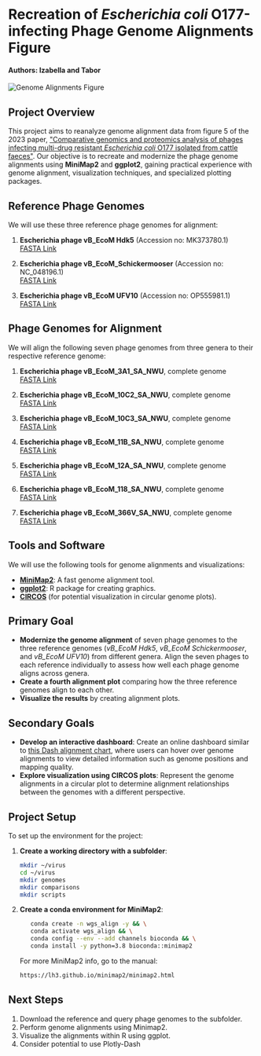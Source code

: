 # Recreation of *Escherichia coli* O177-infecting Phage Genome Alignments Figure
#### Authors: Izabella and Tabor

![Genome Alignments Figure](https://media.springernature.com/full/springer-static/image/art%3A10.1038%2Fs41598-023-48788-w/MediaObjects/41598_2023_48788_Fig5_HTML.png?as=webp)

## Project Overview
This project aims to reanalyze genome alignment data from figure 5 of the 2023 paper, ["Comparative genomics and proteomics analysis of phages infecting multi-drug resistant *Escherichia coli* O177 isolated from cattle faeces"](https://doi.org/10.1038/s41598-023-48788-w). Our objective is to recreate and modernize the phage genome alignments using **MiniMap2** and **ggplot2**, gaining practical experience with genome alignment, visualization techniques, and specialized plotting packages.

## Reference Phage Genomes
We will use these three reference phage genomes for alignment:

1. **Escherichia phage vB_EcoM Hdk5** (Accession no: MK373780.1)  
   [FASTA Link](https://www.ncbi.nlm.nih.gov/nuccore/MK373780.1?report=fasta)
   
2. **Escherichia phage vB_EcoM_Schickermooser** (Accession no: NC_048196.1)  
   [FASTA Link](https://www.ncbi.nlm.nih.gov/nuccore/NC_048196.1?report=fasta)

3. **Escherichia phage vB_EcoM UFV10** (Accession no: OP555981.1)  
   [FASTA Link](https://www.ncbi.nlm.nih.gov/nuccore/OP555981.1?report=fasta)

## Phage Genomes for Alignment
We will align the following seven phage genomes from three genera to their respective reference genome:

1. **Escherichia phage vB_EcoM_3A1_SA_NWU**, complete genome  
   [FASTA Link](https://www.ncbi.nlm.nih.gov/nuccore/OR062524.1?report=fasta)
   
2. **Escherichia phage vB_EcoM_10C2_SA_NWU**, complete genome  
   [FASTA Link](https://www.ncbi.nlm.nih.gov/nuccore/OR062525.1?report=fasta)

3. **Escherichia phage vB_EcoM_10C3_SA_NWU**, complete genome  
   [FASTA Link](https://www.ncbi.nlm.nih.gov/nuccore/OR062526.1?report=fasta)

4. **Escherichia phage vB_EcoM_11B_SA_NWU**, complete genome  
   [FASTA Link](https://www.ncbi.nlm.nih.gov/nuccore/OR062527.1?report=fasta)

5. **Escherichia phage vB_EcoM_12A_SA_NWU**, complete genome  
   [FASTA Link](https://www.ncbi.nlm.nih.gov/nuccore/OR062528.1?report=fasta)

6. **Escherichia phage vB_EcoM_118_SA_NWU**, complete genome  
   [FASTA Link](https://www.ncbi.nlm.nih.gov/nuccore/OR062529.1?report=fasta)

7. **Escherichia phage vB_EcoM_366V_SA_NWU**, complete genome  
   [FASTA Link](https://www.ncbi.nlm.nih.gov/nuccore/OR062530.1?report=fasta)

## Tools and Software
We will use the following tools for genome alignments and visualizations:
- **[MiniMap2](https://github.com/lh3/minimap2)**: A fast genome alignment tool.
- **[ggplot2](https://ggplot2.tidyverse.org)**: R package for creating graphics.
- **[CIRCOS](http://circos.ca/)** (for potential visualization in circular genome plots).

## Primary Goal
- **Modernize the genome alignment** of seven phage genomes to the three reference genomes (*vB_EcoM Hdk5*, *vB_EcoM Schickermooser*, and *vB_EcoM UFV10*) from different genera. Align the seven phages to each reference individually to assess how well each phage genome aligns across genera.  
- **Create a fourth alignment plot** comparing how the three reference genomes align to each other.  
- **Visualize the results** by creating alignment plots.

## Secondary Goals
- **Develop an interactive dashboard**: Create an online dashboard similar to [this Dash alignment chart](https://dash.gallery/dash-alignment-chart/), where users can hover over genome alignments to view detailed information such as genome positions and mapping quality.
- **Explore visualization using CIRCOS plots**: Represent the genome alignments in a circular plot to determine alignment relationships between the genomes with a different perspective.

## Project Setup
To set up the environment for the project:

1. **Create a working directory with a subfolder**:
   ```bash
   mkdir ~/virus
   cd ~/virus
   mkdir genomes
   mkdir comparisons
   mkdir scripts
   ```

2. **Create a conda environment for MiniMap2**:
   ```bash
      conda create -n wgs_align -y && \
      conda activate wgs_align && \
      conda config --env --add channels bioconda && \
      conda install -y python=3.8 bioconda::minimap2
   ```

   For more MiniMap2 info, go to the manual:
   ```bash
   https://lh3.github.io/minimap2/minimap2.html
   ```

## Next Steps
1. Download the reference and query phage genomes to the subfolder.
2. Perform genome alignments using Minimap2.
3. Visualize the alignments within R using ggplot.
4. Consider potential to use Plotly-Dash

